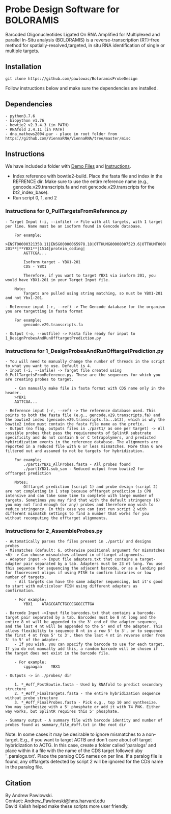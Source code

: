 # Probe Design Software for BOLORAMIS
Barcoded Oligonucleotides Ligated On RNA Amplified for Multiplexed and parallel In-Situ analysis (BOLORAMIS) is a reverse-transcription (RT)-free method for spatially-resolved,targeted, in situ RNA identification of single or multiple targets.

## Installation
```
git clone https://github.com/pawlowac/BoloramisProbeDesign
```
Follow instructions below and make sure the dependencies are installed.

## Dependencies

	- python3.7.6
	- biopython v1.76
	- bowtie2 v2.3.4.3 (in PATH)
	- RNAfold 2.4.11 (in PATH)
	- dna_mathews2004.par - place in root folder from https://github.com/ViennaRNA/ViennaRNA/tree/master/misc

## Instructions
We have included a folder with [Demo Files](https://github.com/pawlowac/BoloramisProbeDesign/tree/master/BOLORAMIS_DEMO) and [Instructions](https://github.com/pawlowac/BoloramisProbeDesign/blob/master/BOLORAMIS_DEMO/InstructionsForDemo.txt).

- Index reference with bowtie2-build. Place the fasta file and index in the REFRENCE dir. Make sure to use the entire reference name (e.g., gencode.v29.transcripts.fa and not gencode.v29.transcripts for the bt2_index_base).
- Run script 0, 1, and 2



### Instructions for 0_PullTargetsFromReference.py

	- Target Input (-i, --infile) -> File with all targets, with 1 target per line. Name must be an isoform found in Gencode database.

		For example;
			>ENST00000321358.11|ENSG00000065978.18|OTTHUMG00000007523.6|OTTHUMT00000019786.2|**YBX1-201**|**YBX1**|1514|protein_coding|
			AGTTCGA...

			Isoform target - YBX1-201
			CDS - YBX1

			Therefore, if you want to target YBX1 via isoform 201, you would have YBX1-201 in your Target Input file.

		Note:
			Targets are pulled using string matching, so must be YBX1-201 and not Ybx1-201.

	- Reference input (-r, --ref) -> The Gencode database for the organism you are targetting in fasta format

		For example;
			gencode.v29.transcripts.fa

	- Output (-o, --outfile) -> Fasta file ready for input to 1_DesignProbesAndRunOfftargetPrediction.py



### Instructions for 1_DesignProbesAndRunOfftargetPrediction.py

	- You will need to manually change the number of threads in the script to what you want to use. Default is 4.
	- Input (-i, --infile) -> Target file created using 0_PullTargetsFromReference.py. These are the sequences for which you are creating probes to target.

		- Can manually make file in fasta format with CDS name only in the header.
		>YBX1
		AGTTCGA...

	- Reference input (-r, --ref) -> The reference database used. This points to both the fasta file (e.g., gencode.v29.transcripts.fa) and the bowtie2 index (gencode.v29.transcripts.fa...bt2), which is why the bowtie2 index must contain the fasta file name as the prefix.
	- Output (no flag, outputs files in ./part1/ as one per target) -> All possible probes that pass the requiurements of SplintR substrate specificity and do not contain G or C tetrapolymers, and predicted hybiridization events in the reference database. The alignments are reported in a reduced file with 6 or less mismatches. More than 6 are filtered out and assumed to not be targets for hybridization.

		For example;
			./part1/YBX1_AllProbes.fasta - All probes found
			./part1YBX1.sub_sam - Reduced output from bowtie2 for offtarget prediction

		Notes;
			Offtarget prediction (script 1) and probe design (script 2) are not completing in 1 step because offtarget prediction is CPU intensive and can take some time to complete with large number of targets. Sometimes you may find that with the default stringency (6) you may not find enough (or any) probes and therefore may wish to reduce stringency. In this case you can just run script 2 with different mismatch settings to find a number that works for you without recomputing the offtarget alignments.



### Instructions for 2_AssembleProbes.py

	- Automatically parses the files present in ./part1/ and designs probes
	- Mismatches (default: 6, otherwise positional argument for mismatches <6) -> Can choose mismatches allowed in offtarget alignments.
	- Adapter input -> Input file adapters.txt that contains a target-adapter pair separated by a tab. Adapters must be 23 nt long. You use this sequence for sequencing the adjacent barcode, or as a landing pad for fluorescent oligos if using FISH to confirm libraries or low number of targets.
		- All targets can have the same adapter sequencing, but it's good to start with multicolour FISH using different adapters as confirmation.

		- For example;
			YBX1	ATAGCGATCTGCCCGGGCCTTGA

	- Barcode Input ->Input file barcodes.txt that contains a barcode-target pair separated by a tab. Barcodes must be 8 nt long and the entire 8 nt will be appended to the 3' end of the adapter sequence, and the last 4 nt will be appended to the 5' end of the adapter. This allows flexibility to sequence 8 nt in a row 5' to 3', or to sequence the first 4 nt from 5' to 3', then the last 4 nt in reverse order from 3' to 5' of the adapter.
		- If you wish, you can specify the barcode to use for each target. If you do not manually add this, a random barcode will be chosen if the target does not exist in the barcode file.

		- For example;
			cggaagaa	YBX1

	- Outputs -> in ./probes/ dir

		1. *_#off_PostBowtie.fasta - Used by RNAfold to predict secondary structure
		2. *_#off_FinalTargets.fasta - The entire hybridization sequence without probe structure
		3. *_#off_FinalProbes.fasta - Pick e.g., top 10 and synthesize. You may synthesize with a 5' phosphate or add it with T4 PNK. Either way works, but SplintR requires this 5' phosphate.

	- Summary output - A summary file with barcode identity and number of probes found as summary_file_#off.txt in the root dir



Note:
	In some cases it may be desirable to ignore mismatches to a non-target. E.g., if you want to target ACTB and don't care about off target hybridization to ACTG. In this case, create a folder called 'paralogs' and place within it a file with the name of the CDS target followed uby '_paralogs.txt'. Place the paralog CDS names on per line. If a paralog file is found, any offtargets detected by script 2 will be ignored for the CDS name in the paralog file. 

## Citation

By Andrew Pawlowski.<br/>
Contact: Andrew_Pawlowski@hms.harvard.edu<br/>
David Kalish helped make these scripts more user friendly.<br/>
